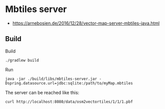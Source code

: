 # Mbtiles server

* https://arnebosien.de/2016/12/28/vector-map-server-mbtiles-java.html

## Build
Build

    ./gradlew build
    
Run
    
    java -jar ./build/libs/mbtiles-server.jar -Dspring.datasource.url=jdbc:sqlite:/path/to/myMap.mbtiles
    
The server can be reached like this:

    curl http://localhost:8080/data/osm2vectortiles/1/1/1.pbf
